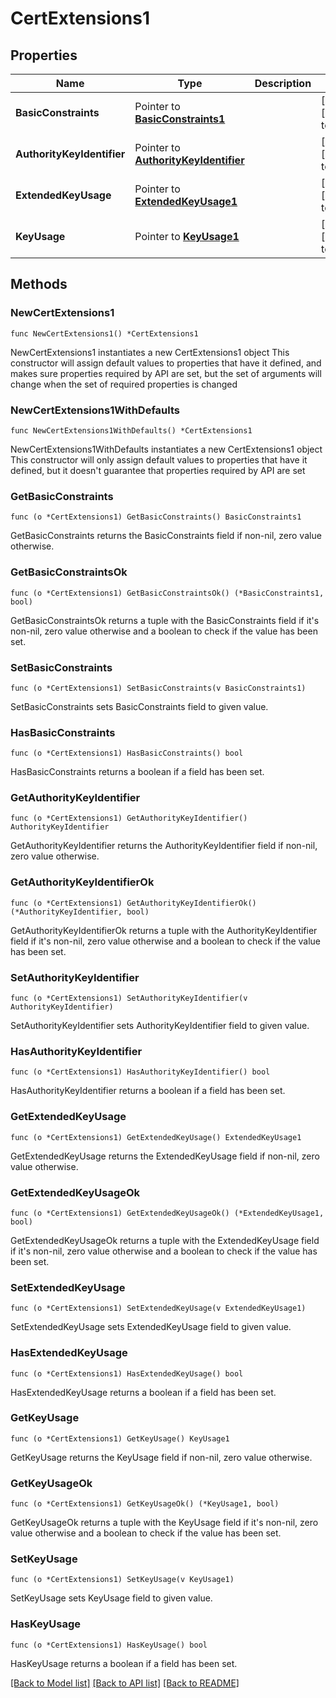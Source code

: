 # CertExtensions1

## Properties

Name | Type | Description | Notes
------------ | ------------- | ------------- | -------------
**BasicConstraints** | Pointer to [**BasicConstraints1**](BasicConstraints1.md) |  | [optional] [default to {}]
**AuthorityKeyIdentifier** | Pointer to [**AuthorityKeyIdentifier**](AuthorityKeyIdentifier.md) |  | [optional] [default to {}]
**ExtendedKeyUsage** | Pointer to [**ExtendedKeyUsage1**](ExtendedKeyUsage1.md) |  | [optional] [default to {}]
**KeyUsage** | Pointer to [**KeyUsage1**](KeyUsage1.md) |  | [optional] [default to {}]

## Methods

### NewCertExtensions1

`func NewCertExtensions1() *CertExtensions1`

NewCertExtensions1 instantiates a new CertExtensions1 object
This constructor will assign default values to properties that have it defined,
and makes sure properties required by API are set, but the set of arguments
will change when the set of required properties is changed

### NewCertExtensions1WithDefaults

`func NewCertExtensions1WithDefaults() *CertExtensions1`

NewCertExtensions1WithDefaults instantiates a new CertExtensions1 object
This constructor will only assign default values to properties that have it defined,
but it doesn't guarantee that properties required by API are set

### GetBasicConstraints

`func (o *CertExtensions1) GetBasicConstraints() BasicConstraints1`

GetBasicConstraints returns the BasicConstraints field if non-nil, zero value otherwise.

### GetBasicConstraintsOk

`func (o *CertExtensions1) GetBasicConstraintsOk() (*BasicConstraints1, bool)`

GetBasicConstraintsOk returns a tuple with the BasicConstraints field if it's non-nil, zero value otherwise
and a boolean to check if the value has been set.

### SetBasicConstraints

`func (o *CertExtensions1) SetBasicConstraints(v BasicConstraints1)`

SetBasicConstraints sets BasicConstraints field to given value.

### HasBasicConstraints

`func (o *CertExtensions1) HasBasicConstraints() bool`

HasBasicConstraints returns a boolean if a field has been set.

### GetAuthorityKeyIdentifier

`func (o *CertExtensions1) GetAuthorityKeyIdentifier() AuthorityKeyIdentifier`

GetAuthorityKeyIdentifier returns the AuthorityKeyIdentifier field if non-nil, zero value otherwise.

### GetAuthorityKeyIdentifierOk

`func (o *CertExtensions1) GetAuthorityKeyIdentifierOk() (*AuthorityKeyIdentifier, bool)`

GetAuthorityKeyIdentifierOk returns a tuple with the AuthorityKeyIdentifier field if it's non-nil, zero value otherwise
and a boolean to check if the value has been set.

### SetAuthorityKeyIdentifier

`func (o *CertExtensions1) SetAuthorityKeyIdentifier(v AuthorityKeyIdentifier)`

SetAuthorityKeyIdentifier sets AuthorityKeyIdentifier field to given value.

### HasAuthorityKeyIdentifier

`func (o *CertExtensions1) HasAuthorityKeyIdentifier() bool`

HasAuthorityKeyIdentifier returns a boolean if a field has been set.

### GetExtendedKeyUsage

`func (o *CertExtensions1) GetExtendedKeyUsage() ExtendedKeyUsage1`

GetExtendedKeyUsage returns the ExtendedKeyUsage field if non-nil, zero value otherwise.

### GetExtendedKeyUsageOk

`func (o *CertExtensions1) GetExtendedKeyUsageOk() (*ExtendedKeyUsage1, bool)`

GetExtendedKeyUsageOk returns a tuple with the ExtendedKeyUsage field if it's non-nil, zero value otherwise
and a boolean to check if the value has been set.

### SetExtendedKeyUsage

`func (o *CertExtensions1) SetExtendedKeyUsage(v ExtendedKeyUsage1)`

SetExtendedKeyUsage sets ExtendedKeyUsage field to given value.

### HasExtendedKeyUsage

`func (o *CertExtensions1) HasExtendedKeyUsage() bool`

HasExtendedKeyUsage returns a boolean if a field has been set.

### GetKeyUsage

`func (o *CertExtensions1) GetKeyUsage() KeyUsage1`

GetKeyUsage returns the KeyUsage field if non-nil, zero value otherwise.

### GetKeyUsageOk

`func (o *CertExtensions1) GetKeyUsageOk() (*KeyUsage1, bool)`

GetKeyUsageOk returns a tuple with the KeyUsage field if it's non-nil, zero value otherwise
and a boolean to check if the value has been set.

### SetKeyUsage

`func (o *CertExtensions1) SetKeyUsage(v KeyUsage1)`

SetKeyUsage sets KeyUsage field to given value.

### HasKeyUsage

`func (o *CertExtensions1) HasKeyUsage() bool`

HasKeyUsage returns a boolean if a field has been set.


[[Back to Model list]](../README.md#documentation-for-models) [[Back to API list]](../README.md#documentation-for-api-endpoints) [[Back to README]](../README.md)


